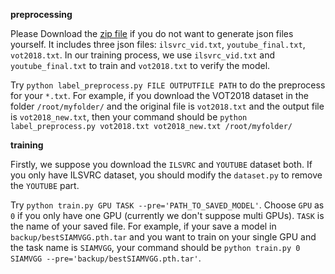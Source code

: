 **preprocessing**


Please Download the [zip file](https://drive.google.com/open?id=13aC_2stCEU0VoiIpp6wgudenUSVye74b) if you do not want to generate json files yourself. It includes three json files: `ilsvrc_vid.txt`, `youtube_final.txt`, `vot2018.txt`. In our training process, we use `ilsvrc_vid.txt` and `youtube_final.txt` to train and `vot2018.txt` to verify the model.

Try `python label_preprocess.py FILE OUTPUTFILE PATH` to do the preprocess for your `*.txt`. For example, if you download the VOT2018 dataset in the folder `/root/myfolder/` and the original file is `vot2018.txt` and the output file is `vot2018_new.txt`, then your command should be `python label_preprocess.py vot2018.txt vot2018_new.txt /root/myfolder/`

**training**

Firstly, we suppose you download the `ILSVRC` and `YOUTUBE` dataset both. If you only have ILSVRC dataset, you should modify the `dataset.py` to remove the `YOUTUBE` part.

Try `python train.py GPU TASK --pre='PATH_TO_SAVED_MODEL'`. Choose `GPU` as `0` if you only have one GPU (currently we don't suppose multi GPUs). `TASK` is the name of your saved file. For example, if your save a model in `backup/bestSIAMVGG.pth.tar` and you want to train on your single GPU and the task name is `SIAMVGG`, your command should be `python train.py 0 SIAMVGG --pre='backup/bestSIAMVGG.pth.tar'`.
